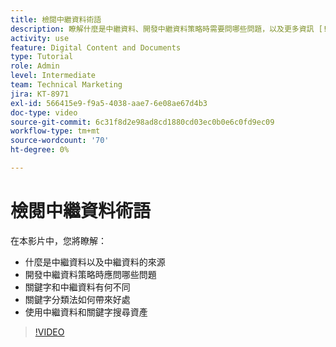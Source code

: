```yaml
---
title: 檢閱中繼資料術語
description: 瞭解什麼是中繼資料、開發中繼資料策略時需要問哪些問題，以及更多資訊 [!UICONTROL WORKFRONT DAM].
activity: use
feature: Digital Content and Documents
type: Tutorial
role: Admin
level: Intermediate
team: Technical Marketing
jira: KT-8971
exl-id: 566415e9-f9a5-4038-aae7-6e08ae67d4b3
doc-type: video
source-git-commit: 6c31f8d2e98ad8cd1880cd03ec0b0e6c0fd9ec09
workflow-type: tm+mt
source-wordcount: '70'
ht-degree: 0%

---
```


# 檢閱中繼資料術語

在本影片中，您將瞭解：

* 什麼是中繼資料以及中繼資料的來源
* 開發中繼資料策略時應問哪些問題
* 關鍵字和中繼資料有何不同
* 關鍵字分類法如何帶來好處
* 使用中繼資料和關鍵字搜尋資產

>[!VIDEO](https://video.tv.adobe.com/v/335234/?quality=12&learn=on)
